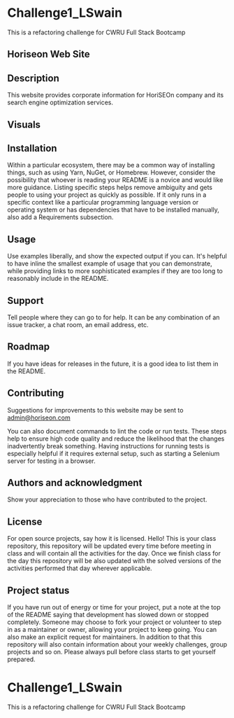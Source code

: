 # Challenge1_LSwain
This is a refactoring challenge for CWRU Full Stack Bootcamp

## Horiseon Web Site

## Description
This website provides corporate information for HoriSEOn company and its search engine optimization services. 

## Visuals

## Installation
Within a particular ecosystem, there may be a common way of installing things, such as using Yarn, NuGet, or Homebrew. However, consider the possibility that whoever is reading your README is a novice and would like more guidance. Listing specific steps helps remove ambiguity and gets people to using your project as quickly as possible. If it only runs in a specific context like a particular programming language version or operating system or has dependencies that have to be installed manually, also add a Requirements subsection.

## Usage
Use examples liberally, and show the expected output if you can. It's helpful to have inline the smallest example of usage that you can demonstrate, while providing links to more sophisticated examples if they are too long to reasonably include in the README.

## Support
Tell people where they can go to for help. It can be any combination of an issue tracker, a chat room, an email address, etc.

## Roadmap
If you have ideas for releases in the future, it is a good idea to list them in the README.

## Contributing
Suggestions for improvements to this website may be sent to admin@horiseon.com



You can also document commands to lint the code or run tests. These steps help to ensure high code quality and reduce the likelihood that the changes inadvertently break something. Having instructions for running tests is especially helpful if it requires external setup, such as starting a Selenium server for testing in a browser.

## Authors and acknowledgment
Show your appreciation to those who have contributed to the project.

## License
For open source projects, say how it is licensed.
Hello! This is your class repository, this repository will be updated every time before meeting in class and will contain all the activities for the day. Once we finish class for the day this repository will be also updated with the solved versions of the activities performed that day wherever applicable.

## Project status
If you have run out of energy or time for your project, put a note at the top of the README saying that development has slowed down or stopped completely. Someone may choose to fork your project or volunteer to step in as a maintainer or owner, allowing your project to keep going. You can also make an explicit request for maintainers.
In addition to that this repository will also contain information about your weekly challenges, group projects and so on. Please always pull before class starts to get yourself prepared. 
# Challenge1_LSwain
This is a refactoring challenge for CWRU Full Stack Bootcamp
